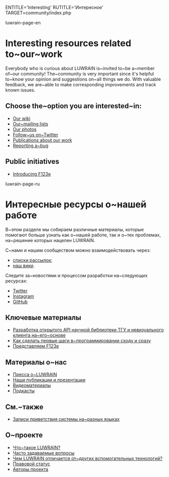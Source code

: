 
ENTITLE='Interesting'
RUTITLE='Интересное'
TARGET=community/index.php

luwrain-page-en

# Interesting resources related to~our~work

Everybody who is curious about LUWRAIN is~invited to~be a~member of~our community!
The~community is very important since it's helpful to~know  your opinion and suggestions on~all things we do.
With valuable feedback, we are~able to make  corresponding improvements and track known issues.

## Choose the~option you are interested~in:

* [Our wiki](http://wiki.luwrain.org)
* [Our~mailing lists](local:mailing-lists)
* [Our photos](local:album/)
* [Follow~us on~Twitter](http://twitter.com/luwrain)
* [Publications about our work](local:publications)
* [Reporting a~bug](local:bugs)

## Public initiatives

* [Introducing F123e](local:f123e.php)

luwrain-page-ru

# Интересные ресурсы о~нашей работе

В~этом разделе мы собираем различные материалы, 
которые помогают больше узнать как о~нашей работе, так и о~тех проблемах,
на~решение которых нацелен LUWRAIN.

С~нами и нашим сообществом можно взаимодействовать через:

* [списки рассылок](local:mailing-lists);
* [наш вики](http://wiki.luwrain.org).

Следите за~новостями и процессом разработки на~следующих ресурсах:

* [Twitter](http://twitter.com/luwrain)
* [Instagram](local:https://www.instagram.com/luwrain/)
* [GitHub](https://github.com/luwrain/)

## Ключевые материалы

* [Разработка открытого API научной библиотеки ТГУ и невизуального клиента на~его~основе](http://lib-api.tsu.ru)
* [Как сделать первые шаги в~программировании сходу и сразу](local:articles/progstart/)
* [Представляем F123e](local:f123e.php)

## Материалы о~нас

* [Пресса о~LUWRAIN](local:massmedia/)
* [Наши публикации и презентации](local:publications/)
* [Видеоматериалы](local:video/)
* [Подкасты](local:podcasts/)

## См.~также

* [Записи приветствия системы на~разных языках](http://download.luwrain.org/media/greeting/langs/)

## О~проекте

* [Что~такое LUWRAIN?](local:/doc/about/)
* [Часто задаваемые вопросы](local:/doc/faq/)
* [Чем LUWRAIN отличается от~других вспомогательных технологий?](local:/doc/difference/)
* [Правовой статус](local:/doc/legal/)
* [Авторы проекта](local:/doc/authors/)
